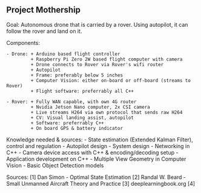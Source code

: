 ## Project Mothership

Goal: Autonomous drone that is carried by a rover. Using autopilot, it can follow the rover and land on it.

Components:
 
    - Drone: + Arduino based flight controller
             + Raspberry Pi Zero 2W based flight computer with camera
             + Drone connects to Rover via Rover's wifi router
             + Autopilot
             + Frame: preferably below 5 inches
             + Computer Vision: either on-board or off-board (streams to Rover)
             + Flight software: preferrably all C++
    
    - Rover: + Fully WAN capable, with own 4G router
             + Nvidia Jetson Nano computer, 2x CSI camera 
             + Live streams H264 via own protocol that sends raw H264
             + CV: Visual landing assist, autopilot
             + Software: preferrably C++
             + On board GPS & battery indicator

Knowledge needed & sources: 
    - State estimation (Extended Kalman Filter), control and regulation 
    - Autopilot design
    - System design
    - Networking in C++
    - Camera device access with C++ & encoding/decoding setup 
    - Application development on C++
    - Multiple View Geometry in Computer Vision
    - Basic Object Detection models

Sources:
    [1] Dan Simon - Optimal State Estimation 
    [2] Randal W. Beard - Small Unmanned Aircraft Theory and Practice
    [3] deeplearningbook.org
    [4] 


